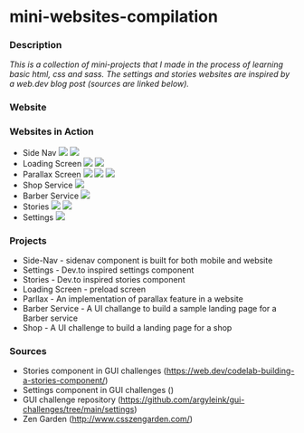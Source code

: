 # mini-websites-compilation

### Description
*This is a collection of mini-projects that I made in the process of learning basic html, css and sass. The settings and stories websites are inspired by a web.dev blog post (sources are linked below).*

### Website 

### Websites in Action
* Side Nav 
<img src="./images/side_nav_mobile.PNG"><img/>
<img src="./images/side_nav_desktop.PNG"><img/>
* Loading Screen 
<img src="./images/loading_screen_1.png"><img/>
<img src="./images/loading_screen_2.png"><img/>
* Parallax Screen 
<img src="./images/parallax_1.png"><img/>
<img src="./images/parallax_2.png"><img/>
<img src="./images/parallax_3.png"><img/>
* Shop Service 
<img src="./images/shop.png"><img/>
* Barber Service 
<img src="./images/barber_service.png"><img/>
* Stories 
<img src="./images/stories.PNG"><img/>
<img src="./images/stories_2.PNG"><img/>
* Settings 
<img src="./images/settings.png"><img/>

### Projects 
* Side-Nav - sidenav component is built for both mobile and website
* Settings - Dev.to inspired settings component 
* Stories - Dev.to inspired stories component
* Loading Screen - preload screen 
* Parllax - An implementation of parallax feature in a website 
* Barber Service - A UI challange to build a sample landing page for a Barber service
* Shop - A UI challenge to build a landing page for a shop


### Sources 
* Stories component in GUI challenges (https://web.dev/codelab-building-a-stories-component/)
* Settings component in GUI challenges ()
* GUI challenge repository (https://github.com/argyleink/gui-challenges/tree/main/settings)
* Zen Garden (http://www.csszengarden.com/)
